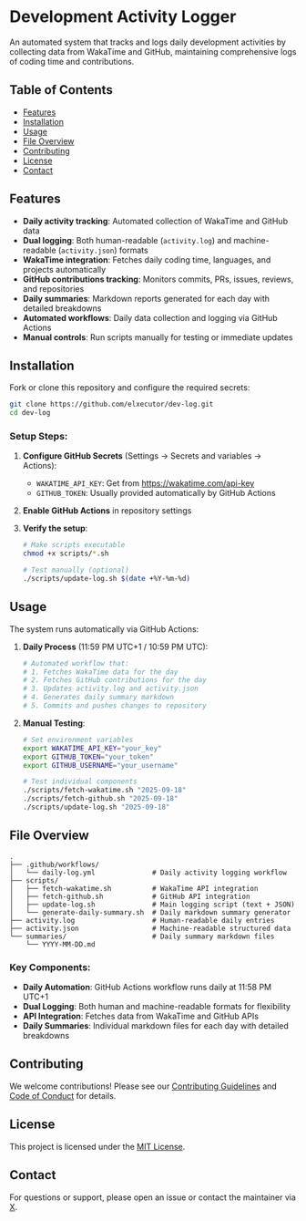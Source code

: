 
# Development Activity Logger

An automated system that tracks and logs daily development activities by collecting data from WakaTime and GitHub, maintaining comprehensive logs of coding time and contributions.

## Table of Contents
- [Features](#features)
- [Installation](#installation)
- [Usage](#usage)
- [File Overview](#file-overview)
- [Contributing](#contributing)
- [License](#license)
- [Contact](#contact)

## Features
- **Daily activity tracking**: Automated collection of WakaTime and GitHub data
- **Dual logging**: Both human-readable (`activity.log`) and machine-readable (`activity.json`) formats
- **WakaTime integration**: Fetches daily coding time, languages, and projects automatically
- **GitHub contributions tracking**: Monitors commits, PRs, issues, reviews, and repositories
- **Daily summaries**: Markdown reports generated for each day with detailed breakdowns
- **Automated workflows**: Daily data collection and logging via GitHub Actions
- **Manual controls**: Run scripts manually for testing or immediate updates

## Installation
Fork or clone this repository and configure the required secrets:

```bash
git clone https://github.com/elxecutor/dev-log.git
cd dev-log
```

### Setup Steps:

1. **Configure GitHub Secrets** (Settings → Secrets and variables → Actions):
   - `WAKATIME_API_KEY`: Get from https://wakatime.com/api-key
   - `GITHUB_TOKEN`: Usually provided automatically by GitHub Actions

2. **Enable GitHub Actions** in repository settings

3. **Verify the setup**:
   ```bash
   # Make scripts executable
   chmod +x scripts/*.sh
   
   # Test manually (optional)
   ./scripts/update-log.sh $(date +%Y-%m-%d)
   ```

## Usage
The system runs automatically via GitHub Actions:

1. **Daily Process** (11:59 PM UTC+1 / 10:59 PM UTC):
   ```bash
   # Automated workflow that:
   # 1. Fetches WakaTime data for the day
   # 2. Fetches GitHub contributions for the day
   # 3. Updates activity.log and activity.json
   # 4. Generates daily summary markdown
   # 5. Commits and pushes changes to repository
   ```

2. **Manual Testing**:
   ```bash
   # Set environment variables
   export WAKATIME_API_KEY="your_key"
   export GITHUB_TOKEN="your_token"
   export GITHUB_USERNAME="your_username"
   
   # Test individual components
   ./scripts/fetch-wakatime.sh "2025-09-18"
   ./scripts/fetch-github.sh "2025-09-18"
   ./scripts/update-log.sh "2025-09-18"
   ```

## File Overview

```
.
├── .github/workflows/
│   └── daily-log.yml              # Daily activity logging workflow
├── scripts/
│   ├── fetch-wakatime.sh          # WakaTime API integration
│   ├── fetch-github.sh            # GitHub API integration
│   ├── update-log.sh              # Main logging script (text + JSON)
│   └── generate-daily-summary.sh  # Daily markdown summary generator
├── activity.log                   # Human-readable daily entries
├── activity.json                  # Machine-readable structured data
└── summaries/                     # Daily summary markdown files
    └── YYYY-MM-DD.md
```

### Key Components:
- **Daily Automation**: GitHub Actions workflow runs daily at 11:58 PM UTC+1
- **Dual Logging**: Both human and machine-readable formats for flexibility
- **API Integration**: Fetches data from WakaTime and GitHub APIs
- **Daily Summaries**: Individual markdown files for each day with detailed breakdowns

## Contributing
We welcome contributions! Please see our [Contributing Guidelines](CONTRIBUTING.md) and [Code of Conduct](CODE_OF_CONDUCT.md) for details.

## License
This project is licensed under the [MIT License](LICENSE).

## Contact
For questions or support, please open an issue or contact the maintainer via [X](https://x.com/elxecutor/).
